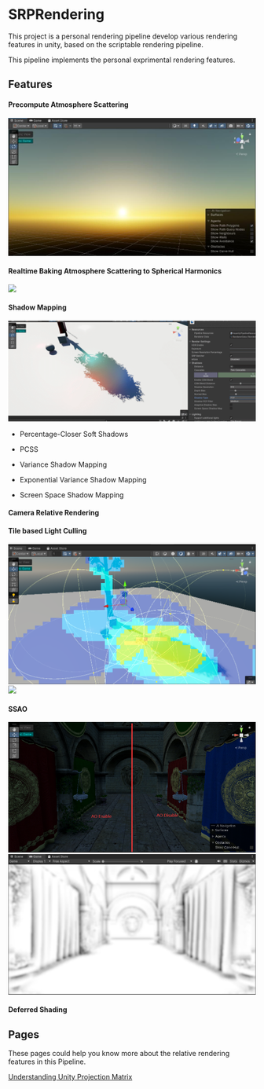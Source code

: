 # SRPRendering
This project is a personal rendering pipeline develop various rendering features in unity, based on the scriptable rendering pipeline. 

This pipeline implements the personal exprimental rendering features.

## Features
#### Precompute Atmosphere Scattering
![](screenshots/atmosphere_scattering.jpg)
#### Realtime Baking Atmosphere Scattering to Spherical Harmonics
![](screenshots/bake_atmosphere_sh.gif)
#### Shadow Mapping
![Shadow Mapping](screenshots/shadowmap.gif)
- Percentage-Closer Soft Shadows
- PCSS

- Variance Shadow Mapping

- Exponential Variance Shadow Mapping

- Screen Space Shadow Mapping

#### Camera Relative Rendering

#### Tile based Light Culling
![](screenshots/tilebasedlightculling.png)
![](screenshots/lightcullingsponza.gif)
#### SSAO
![](screenshots/ao_compare.png)
![](screenshots/ao_mask.jpg)
#### Deferred Shading

## Pages
These pages could help you know more about the relative rendering features in this Pipeline.

[Understanding Unity Projection Matrix](pages/understanding_unity_projection_matrix.md)
